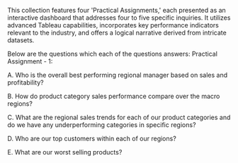 This collection features four 'Practical Assignments,' each presented as an interactive dashboard that addresses four to five specific inquiries. It utilizes advanced Tableau capabilities, incorporates key performance indicators relevant to the industry, and offers a logical narrative derived from intricate datasets.

Below are the questions which each of the questions answers:
Practical Assignment - 1:

A. Who is the overall best performing regional manager based on sales and profitability?

B. How do product category sales performance compare over the macro regions?

C. What are the regional sales trends for each of our product categories and do we have any underperforming categories in specific regions?

D. Who are our top customers within each of our regions?

E. What are our worst selling products?
